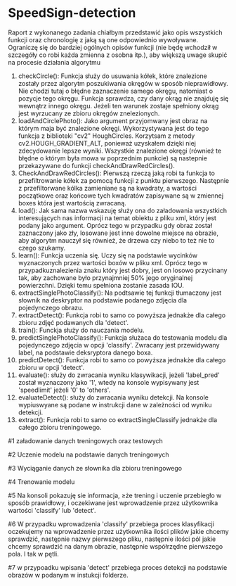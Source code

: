 # SpeedSign-detection
Raport z wykonanego zadania chiałbym przedstawić jako opis wszystkich funkcji oraz chronologię z jaką są one odpowiednio wywoływane. Ograniczę się do bardziej ogólnych opisów funkcji (nie będę wchodził w szczegóły co robi każda zmienna z osobna itp.), aby większą uwage skupić na procesie działania algorytmu
1. checkCircle():
    Funkcja służy do usuwania kółek, które znalezione zostały przez algorytm poszukiwania okręgów w sposób nieprawidłowy. Nie chodzi tutaj o błędne zaznaczenie         samego okręgu, natomiast o pozycje tego okręgu. Funkcja sprawdza, czy dany okrąg nie znajduję się wewnątrz innego okręgu. Jeżeli ten warunek zostaje spełniony       okrąg jest wyrzucany ze zbioru okręgów znelezionych.
2. loadAndCirclePhoto():
    Jako argument przyjomwany jest obraz na którym maja być znalezione okręgi. Wykorzystywana jest do tego funkcja z biblioteki "cv2" HoughCircles. Korzytsam z         metody cv2.HOUGH_GRADIENT_ALT, ponieważ uzyskałem dzięki niej zdecydowanie lepsze wyniki. Wszystkie znalezione okręgi (również te błędne o którym była mowa w       poprzednim punkcie) są nastepnie przekazywane do funkcji checkAndDrawRedCircles().
3. CheckAndDrawRedCircles():
    Pierwszą rzeczą jaką robi ta funkcja to przefiltrowanie kółek za pomocą funkcji z punktu pierwszego. Następnie z przefiltorwane kólka zamieniane są na kwadraty,     a wartości początkowe oraz końcowe tych kwadratów zapisywane są w zmiennej boxes która jest wartością zwracaną.
4. load():
    Jak sama nazwa wskazuję służy ona do załadowania wszystkich interesujących nas informacji na temat obiektu z pliku xml, który jest podany jako argument. Oprócz tego w przypadku gdy obraz został zaznaczony jako zły, losowane jest inne dowolne miejsce na obrazie, aby algorytm nauczył się również, że drzewa czy niebo to też nie to czego szukamy.
5. learn():
    Funkcja uczenia się. Uczy się na podstawie wycinków wyznaczonych przez wartości boxów w pliku xml. Oprócz tego w przypadkuznalezienia znaku który jest dobry, jest on losowo przycinany tak, aby zachowane było przynajmniej 50% jego oryginalnej powierzchni. Dzięki temu spełniona zostanie zasada IOU.
6. extractSinglePhotoClassify():
    Na podtsawie tej funkcji tłumaczony jest słownik na deskryptor na podstawie podanego zdjęcia dla pojedynczego obrazu.
7. extractDetect():
    Funkcja robi to samo co powyższa jednakże dla całego zbioru zdjęć podawanych dla 'detect'.
8. train():
    Funckja służy do nauczania modelu.
9. predictSinglePhotoClassify():
    Funkcja służaca do testowania modelu dla pojedynczego zdjęcia w opcji 'classify'. Zwracany jest przewidywany label, na podstawie deksryptora danego boxa.
10. predictDetect():
    Funkcja robi to samo co powyższa jednakże dla całego zbioru w opcji 'detect'.
11. evaluate():
    służy do zwracania wyniku klasywikacji, jeżeli 'label_pred' został wyznaczony jako '1', wtedy na konsole wypisywany jest 'speedlimit' jeżeli '0' to 'others'.
12. evaluateDetect():
    służy do zwracania wyniku detekcji. Na konsole wypiuswyane są podane w instrukcji dane w zależności od wyniku detekcji.
13. extract():
    Funkcja robi to samo co extractSingleClassify jednakże dla całego zbioru treningowego.
    
#1 załadowanie danych treningowych oraz testowych

#2 Uczenie modelu na podstawie danych treningowych

#3 Wyciąganie danych ze słownika dla zbioru treningowego

#4 Trenowanie modelu

#5 Na konsoli pokazuję sie informacja, ≥że trening i uczenie przebiegło w sposób prawidłowy, i oczekiwane jest wprowadzenie przez użytkownika wartości 'classify' lub 'detect'.

#6 W przypadku wprowadzenia 'classify' przebiega proces klasyfikacji oczekujemy na wprowadzenie przez użytkownika ilości plików jakie chcemy sprawdzić, następnie nazwy pierwszego pliku, następnie ilości pól jakie chcemy sprawdzić na danym obrazie, następnie współrzędne pierwszego pola. I tak w pętli.

#7 w przypoadku wpisania 'detect' przebiega proces detekcji na podstawie obrazów w podanym w instukcji folderze.
